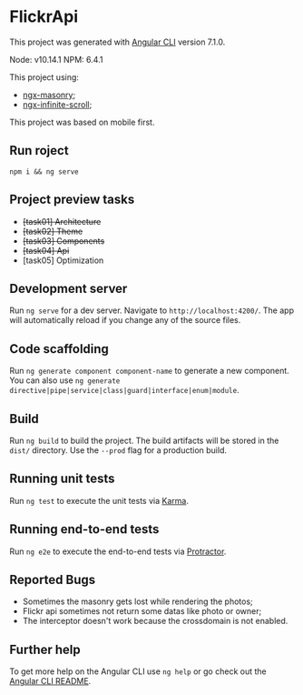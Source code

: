 # FlickrApi

This project was generated with [Angular CLI](https://github.com/angular/angular-cli) version 7.1.0.

Node: v10.14.1
NPM: 6.4.1

This project using:
- [ngx-masonry](https://github.com/gethinoakes/ngx-masonry);
- [ngx-infinite-scroll](https://github.com/orizens/ngx-infinite-scroll);

This project was based on mobile first. 

## Run roject
`npm i && ng serve`

## Project preview tasks

- ~~[task01] Architecture~~
- ~~[task02] Theme~~
- ~~[task03] Components~~
- ~~[task04] Api~~
- [task05] Optimization

## Development server

Run `ng serve` for a dev server. Navigate to `http://localhost:4200/`. The app will automatically reload if you change any of the source files.

## Code scaffolding

Run `ng generate component component-name` to generate a new component. You can also use `ng generate directive|pipe|service|class|guard|interface|enum|module`.

## Build

Run `ng build` to build the project. The build artifacts will be stored in the `dist/` directory. Use the `--prod` flag for a production build.

## Running unit tests

Run `ng test` to execute the unit tests via [Karma](https://karma-runner.github.io).

## Running end-to-end tests

Run `ng e2e` to execute the end-to-end tests via [Protractor](http://www.protractortest.org/).

## Reported Bugs
- Sometimes the masonry gets lost while rendering the photos;
- Flickr api sometimes not return some datas like photo or owner;
- The interceptor doesn't work because the crossdomain is not enabled.

## Further help

To get more help on the Angular CLI use `ng help` or go check out the [Angular CLI README](https://github.com/angular/angular-cli/blob/master/README.md).
